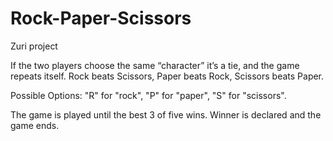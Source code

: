 # Rock-Paper-Scissors
Zuri project

If the two players choose the same “character” it’s a tie, and the game repeats itself.
Rock beats Scissors,
Paper beats Rock,
Scissors beats Paper.

Possible Options:
"R" for "rock", 
"P" for "paper", 
"S" for "scissors".

The game is played until the best 3 of five wins.
Winner is declared and the game ends.
